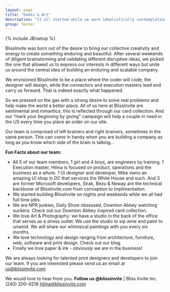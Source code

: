 ```yaml
---
layout: page
title: "Geeks & Art"
description: "It all started while we were idealistically contemplating world-changing ideas on weekends..."
group: footer 
---
```

{% include JB/setup %}

BlissInvite was born out of the desire to bring our collective creativity and energy to create something enduring and beautiful. After several weekends of diligent brainstorming and validating different disruptive ideas, we picked the one that allowed us to express our interests in different ways but unite us around the central idea of building an enduring and scalable company.

We envisioned BlissInvite to be a place where the coder will code, the designer will design, while the connectors and execution masters lead and carry us forward.  That is indeed exactly what happened. 

So we pressed on the gas with a strong desire to solve real problems and help make the world a better place.  All of us here at BlissInvite are sentimental and romantics; this is reflected through our card collection. And our “mark your beginning by giving" campaign will help a couple in need in the US every time you place an order on our site.

Our team is comprised of left brainers and right brainers, sometimes in the same person. This can come in handy when you are building a company as long as you know which side of the brain is talking...

**Fun Facts about our team:**

- All 5 of our team members, 1 girl and 4 boys,  are engineers by training. 1 Execution master, Hilina is focused on product, operations and the business as a whole. 1 UI designer and developer, Mike owns an amazing UI shop in DC that services the White House and such. And 3 are former Microsoft developers, Sirak, Bezu & Neway are the technical backbone of BlissInvite.com from conception to implimentaiton. 
- We started building BlissInvite on nights and weekends while we all had full time jobs.
- We are NPR junkies, Daily Show obsessed, Downton Abbey watching suckers. Check out our Downton Abbey inspired card collection.
- We love Art & Photography: we have a studio in the back of the office that serves as a stress outlet. We use the studio to sip wine and paint to unwind.  We will share our whimsical paintings with you every six months.
- We love technology and design ranging from architecture, furniture, web, software and print design. Check out our blog.
- Finally we love paper & ink - obviously we are in the business!

We are always looking for talented print designers and developers to join our team. If you are interested please send us an email at us@blissinvite.com

We would love to hear from you. **Follow us @blissinvite** |
Bliss Invite Inc. 
(240) 200-4218
hilina@blissinvite.com
